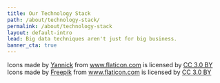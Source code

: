 ```yaml
---
title: Our Technology Stack
path: /about/technology-stack/
permalink: /about/technology-stack
layout: default-intro
lead: Big data techniques aren't just for big business.
banner_cta: true
---
```


<div>Icons made by <a href="http://www.flaticon.com/authors/yannick" title="Yannick">Yannick</a> from <a href="http://www.flaticon.com" title="Flaticon">www.flaticon.com</a> is licensed by <a href="http://creativecommons.org/licenses/by/3.0/" title="Creative Commons BY 3.0" target="_blank">CC 3.0 BY</a></div>
<div>Icons made by <a href="http://www.freepik.com" title="Freepik">Freepik</a> from <a href="http://www.flaticon.com" title="Flaticon">www.flaticon.com</a> is licensed by <a href="http://creativecommons.org/licenses/by/3.0/" title="Creative Commons BY 3.0" target="_blank">CC 3.0 BY</a></div>
